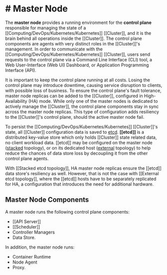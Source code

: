 # # Master Node

The **master node** provides a running environment for the **control plane** responsible for managing the state of a [[Computing/DevOps/Kubernetes/Kubernetes]] [[Cluster]], and it is the brain behind all operations inside the [[Cluster]]. The control plane components are agents with very distinct roles in the [[Cluster]]'s management. In order to communicate with the [[Computing/DevOps/Kubernetes/Kubernetes]] [[Cluster]], users send requests to the control plane via a Command Line Interface (CLI) tool, a Web User-Interface (Web UI) Dashboard, or Application Programming Interface (API).

It is important to keep the control plane running at all costs. Losing the control plane may introduce downtime, causing service disruption to clients, with possible loss of business. To ensure the control plane's fault tolerance, master node replicas can be added to the [[Cluster]], configured in High-Availability (HA) mode. While only one of the master nodes is dedicated to actively manage the [[Cluster]], the control plane components stay in sync across the master node replicas. This type of configuration adds resiliency to the [[Cluster]]'s control plane, should the active master node fail.

To persist the [[Computing/DevOps/Kubernetes/Kubernetes]] [[Cluster]]'s state, all [[Cluster]] configuration data is saved to [etcd](https://etcd.io/). **[[etcd]]** is a distributed key-value store which only holds [[Cluster]] state related data, no client workload data. [[etcd]] may be configured on the master node ([stacked](https://kubernetes.io/docs/setup/independent/ha-topology/#stacked-etcd-topology) topology), or on its dedicated host ([external](https://kubernetes.io/docs/setup/independent/ha-topology/#external-etcd-topology) topology) to help reduce the chances of data store loss by decoupling it from the other control plane agents.

With [[Stacked etcd topology]], HA master node replicas ensure the [[etcd]] data store's resiliency as well. However, that is not the case with [[External etcd topology]], where the [[etcd]] hosts have to be separately replicated for HA, a configuration that introduces the need for additional hardware.

## Master Node Components

A master node runs the following control plane components:

-   [[API Server]]
-   [[Scheduler]]
-   Controller Managers
-   Data Store.

In addition, the master node runs:

-   Container Runtime
-   Node Agent
-   Proxy.

